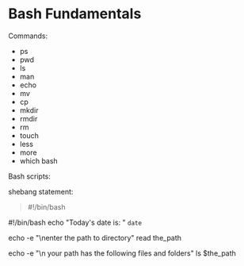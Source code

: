 # Bash Fundamentals

Commands:
- ps
- pwd
- ls
- man
- echo
- mv
- cp
- mkdir
- rmdir
- rm
- touch
- less
- more
- which bash


Bash scripts:

shebang statement:
> #!/bin/bash

#!/bin/bash
echo "Today's date is: " `date`

echo -e "\nenter the path to directory"
read the_path

echo -e "\n your path has the  following files and folders"
ls $the_path

